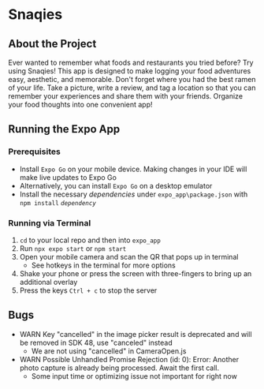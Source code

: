 # Snaqies

## About the Project
Ever wanted to remember what foods and restaurants you tried before? Try using Snaqies! This app is designed to make logging your food adventures easy, aesthetic, and memorable. Don't forget where you had the best ramen of your life. Take a picture, write a review, and tag a location so that you can remember your experiences and share them with your friends. Organize your food thoughts into one convenient app!

## Running the Expo App
### Prerequisites
- Install `Expo Go` on your mobile device. Making changes in your IDE will make live updates to Expo Go
- Alternatively, you can install `Expo Go` on a desktop emulator
- Install the necessary *dependencies* under `expo_app\package.json` with `npm install` *`dependency`*

### Running via Terminal
1. `cd` to your local repo and then into `expo_app`
2. Run `npx expo start` or `npm start`
3. Open your mobile camera and scan the QR that pops up in terminal
    - See hotkeys in the terminal for more options
4. Shake your phone or press the screen with three-fingers to bring up an additional overlay
5. Press the keys `Ctrl + c` to stop the server

## Bugs
- WARN  Key "cancelled" in the image picker result is deprecated and will be removed in SDK 48, use "canceled" instead
    - We are not using "cancelled" in CameraOpen.js
- WARN  Possible Unhandled Promise Rejection (id: 0): Error: Another photo capture is already being processed. Await the first call.
    - Some input time or optimizing issue not important for right now
